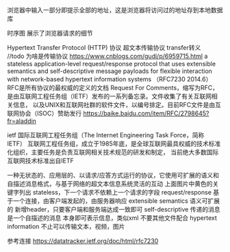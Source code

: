 
浏览器中输入一部分即提示全部的地址，这是浏览器将访问过的地址存到本地数据库

时序图
展示了浏览器请求的细节

Hypertext Transfer Protocol (HTTP) 协议  超文本传输协议   transfer转义  
//todo 为啥是传输协议
https://www.cnblogs.com/gudi/p/6959715.html
a stateless application-level request/response protocol that uses extensible semantics and 
self-descriptive message payloads for flexible interaction with network-based hypertext information 
systems （RFC7230 2014.6）
RFC是所有协议的最权威的定义的文档
Request For Comments，缩写为RFC，是由互联网工程任务组（IETF）发布的一系列备忘录。文件收集了有关互联网相关信息，
以及UNIX和互联网社群的软件文件，以编号排定。目前RFC文件是由互联网协会（ISOC）赞助发行
https://baike.baidu.com/item/RFC/2798645?fr=aladdin

ietf
国际互联网工程任务组（The Internet Engineering Task Force，简称 IETF）
互联网工程任务组，成立于1985年底，是全球互联网最具权威的技术标准化组织，主要任务是负责互联网相关技术规范的研发和制定，
当前绝大多数国际互联网技术标准出自IETF

一种无状态的、应用层的、以请求/应答方式运行的协议，它使用可扩展的语义和自描述消息格式，与基于网络的超文本信息系统灵活的互动
上面图片中黄色的关键字列出 
  stateless，下一个请求不依赖上一个请求的字段
  request/response 基于一个连接，由客户端发起的，由服务器响应
  extensible semantics 语义可扩展的   新增header，只要客户端和服务端达成一致即可
  self-descriptive  传递的消息是一个自描述的消息  本身即可表示信息，类似xml  不要其他文件配合
  hypertext information  不止可以传输文本，视频，图片
  
参考连接
https://datatracker.ietf.org/doc/html/rfc7230